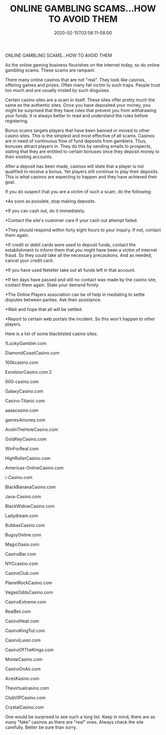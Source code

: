 ﻿---
title: "ONLINE GAMBLING SCAMS...HOW TO AVOID THEM"
date: 2020-02-15T03:58:11-08:00
description: "Gambling Tips for Web Success"
featured_image: "/images/Gambling.jpg"
tags: ["Gambling"]
---

ONLINE GAMBLING SCAMS...HOW TO AVOID THEM                                             

As the online gaming business flourishes on the internet today, so do online gambling scams.  These scams are rampant.

There many online casinos that are not "real".  They look like casinos, offering games and prizes.  Often many fall victim to such traps.  People trust too much and are usually misled by such disguises.  

Certain casino sites are a scam in itself.  These sites offer pretty much the same as the authentic sites.  Once you have deposited your money, you might be surprised that they have rules that prevent you from withdrawing your funds.  It is always better to read and understand the rules before registering.

Bonus scams targets players that have been banned or moved to other casino sites.  This is the simplest and most effective of all scams.  Casinos are in need of continuous flow of fund deposits from gamblers.  Thus, bonuses attract players in.  They do this by sending emails to prospects, stating that they are entitled to certain bonuses once they deposit money to their existing accounts.  

After a deposit has been made, casinos will state that a player is not qualified to receive a bonus.  Yet players still continue to play their deposits.  This is what casinos are expecting to happen and they have achieved their goal.

If you do suspect that you are a victim of such a scam, do the following:

*As soon as possible, stop making deposits.

*If you can cash out, do it immediately.

*Contact the site's customer care if your cash out attempt failed.

*They should respond within forty eight hours to your inquiry.  If not, contact them again.

*If credit or debit cards were used to deposit funds, contact the establishment to inform them that you might have been a victim of internet fraud.  So they could take all the necessary precautions.  And as needed, cancel your credit card.

*If you have used Neteller take out all funds left in that account.

*If ten days have passed and still no contact was made by the casino site, contact them again.  State your demand firmly.

*The Online Players association can be of help in mediating to settle disputes between parties. Ask their assistance.

*Wait and hope that all will be settled. 

*Report to certain web portals the incident.  So this won't happen to other players.

Here is a list of some blacklisted casino sites:

1LuckyGambler.com 

DiamondCoastCasino.com 

100kcasino.com 

ExcelsiorCasino.com 2

000-casino.com

GalaxyCasino.com

Casino-Titanic.com 

 aaaacasino.com 

games4money.com 

AceInTheHoleCasino.com 

GoldKeyCasino.com 

WinForReal.com

HighRollerCasino.com

 Americas-OnlineCasino.com

 i-Casino.com 

BlackBananaCasino.com 

Java-Casino.com 

BlackWidowCasino.com 

Ladydream.com 

BubbasCasino.com

 BugsyOnline.com 

MagicOasis.com 

CasinoBar.com 

NYCcasino.com 

CasinoClub.com

PlanetRockCasino.com 

VegasOddsCasino.com 

CasinoExtreme.com 

RealBet.com 

CasinoHeat.com

CasinoKingTut.com

CasinoLuxor.com

CasinoOfTheKings.com

MonteCasino.com 

CasinoOnAir.com

AcesKasino.com 

Thevirtualcasino.com 

ClubVIPCasino.com 

CrystalCasino.com 

One would be surprised to see such a long list.  Keep in mind, there are as many "fake" casinos as there are "real" ones.  Always check the site carefully.  Better be sure than sorry.

